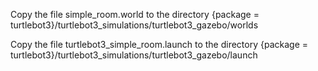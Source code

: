 Copy the file simple_room.world to the directory {package = turtlebot3}/turtlebot3_simulations/turtlebot3_gazebo/worlds

Copy the file turtlebot3_simple_room.launch to the directory {package = turtlebot3}/turtlebot3_simulations/turtlebot3_gazebo/launch
